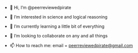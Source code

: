 - 👋 Hi, I’m @peerreviewedpirate

- 👀 I’m interested in science and logical reasoning

- 🌱 I’m currently learning a little bit of everything

- 💞️ I’m looking to collaborate on any and all things

- 📫 How to reach me:
  email = peerreviewedpirate@gmail.com
